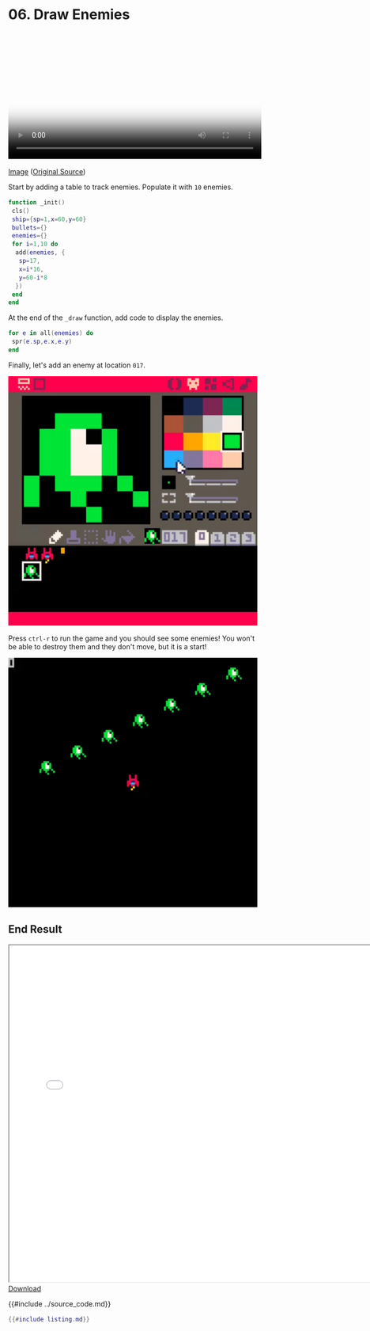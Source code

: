 # 06. Draw Enemies

<video controls width="512" poster="tut_6.gif">
    <source src="./tut_6.mp4"
            type="video/mp4">
    Sorry, your browser doesn't support embedded videos.
</video>

[Image](./tut_6.git) ([Original Source](https://ztiromoritz.github.io/pico-8-shooter/gif/tut_6.gif))

Start by adding a table to track enemies. Populate it with `10` enemies.

```lua
function _init()
 cls()
 ship={sp=1,x=60,y=60}
 bullets={}
 enemies={}
 for i=1,10 do
  add(enemies, {
   sp=17,
   x=i*16,
   y=60-i*8
  })
 end
end
```

At the end of the `_draw` function, add code to display the enemies.

```lua
for e in all(enemies) do
 spr(e.sp,e.x,e.y)
end
```

Finally, let's add an enemy at location `017`.

<div><img src="./enemy.png" width="512" /></div>

Press `ctrl-r` to run the game and you should see some enemies! You won't be
able to destroy them and they don't move, but it is a start!

<div><img src="./result.png" width="512" /></div>

## End Result
<iframe width="750px" height="680px" src="./ss_06.html"></iframe>
<a href="./ss_06.p8.png" target="_blank">Download</a>

{{#include ../source_code.md}}
```lua
{{#include listing.md}}
```
